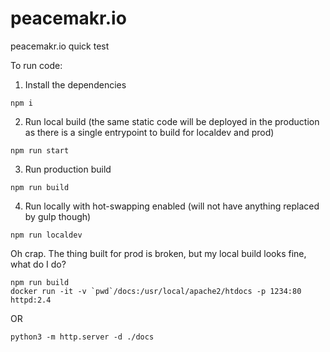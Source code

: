# peacemakr.io
peacemakr.io quick test

To run code:

1. Install the dependencies
```
npm i
```

2. Run local build (the same static code will be deployed in the production as there is a single entrypoint to build for localdev and prod)
```
npm run start
```

3. Run production build
```
npm run build
```
4. Run locally with hot-swapping enabled (will not have anything replaced by gulp though)
```angular2html
npm run localdev
```
Oh crap. The thing built for prod is broken, but my local build looks fine, what do I do?
```
npm run build
docker run -it -v `pwd`/docs:/usr/local/apache2/htdocs -p 1234:80 httpd:2.4
```
OR
```
python3 -m http.server -d ./docs
```
